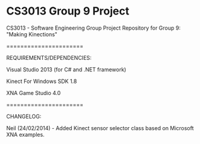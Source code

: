 CS3013 Group 9 Project
======================

CS3013 - Software Engineering Group Project Repository for Group 9: "Making Kinections"

======================

REQUIREMENTS/DEPENDENCIES:

Visual Studio 2013 (for C# and .NET framework)

Kinect For Windows SDK 1.8

XNA Game Studio 4.0


======================

CHANGELOG:

Neil (24/02/2014) - Added Kinect sensor selector class based on Microsoft XNA examples.


